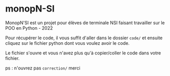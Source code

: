 # monopN-SI

MonopN'SI est un projet pour élèves de terminale NSI faisant travailler sur le POO en Python - 2022 

Pour récupérer le code, il vous suffit d'aller dans le dossier ```code/``` et ensuite cliquez sur le fichier python dont vous voulez avoir le code.

Le fichier s'ouvre et vous n'avez plus qu'à copier/coller le code dans votre fichier.

ps : n'ouvrez pas ```correction/``` merci

